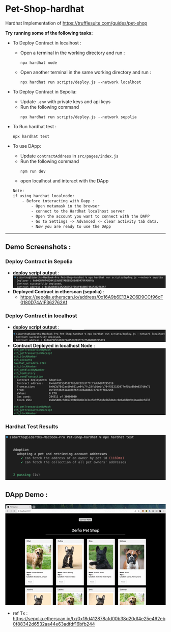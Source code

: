 # **Pet-Shop-hardhat**
Hardhat Implementation of https://trufflesuite.com/guides/pet-shop<br/>

**Try running some of the following tasks:**
<br/>

- To Deploy Contract in localhost :
    - Open a terminal in the working directory and run :
        ```shell
        npx hardhat node
        ```
    - Open another terminal in the same working directory and run :
        ```shell
        npx hardhat run scripts/deploy.js --network localhost
        ```

- To Deploy Contract in Sepolia:
    - Update ```.env``` with private keys and api keys
    - Run the following command
        ```shell
        npx hardhat run scripts/deploy.js --network sepolia
        ```

- To Run hardhat test : 
    ```shell
    npx hardhat test
    ```

- To use DApp:
    
    - Update ```contractAddress```  in ```src/pages/index.js```
    - Run the following command
        ```shell
        npm run dev
        ```
    - open localhost and interact with the DApp
    ```
    Note: 
    if using hardhat localnode: 
        - Before interacting with Dapp : 
            - Open metamask in the browser
            - connect to the Hardhat localhost server
            - Open the account you want to connect with the DAPP
            - Go to Settings -> Advanced -> clear activity tab data.
            - Now you are ready to use the DApp
    ```


---
## Demo Screenshots :

### Deploy Contract in Sepolia
- **deploy script output** : 
    ![Deploy script output](screenshots/deploySepolia.png)
- **Deployed Contract in etherscan (sepolia)** : 
    - https://sepolia.etherscan.io/address/0x16A9b6E13A2C6D9CCf96cF0180D74A1F362762Af

### Deploy Contract in localhost
- **deploy script output** : 
    ![Deploy script output](screenshots/deploy.png)
- **Contract Deployed in localhost Node** : 
    ![Contract Deployed in Node](screenshots/nodeOutput.png)

### Hardhat Test Results
![Test Results](screenshots/testResults.png)

## DApp Demo :
![pet shop DApp](screenshots/dapp.gif)
- ref Tx : https://sepolia.etherscan.io/tx/0x18d412878afd00b38d20df4e25e462eb0f88342d6532aa44e63adfdf16bfb244
